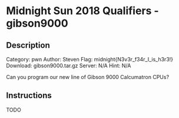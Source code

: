 # Midnight Sun 2018 Qualifiers - gibson9000

## Description

Category: pwn
Author: Steven
Flag: midnight{N3v3r_f34r_I_is_h3r3!}
Download: gibson9000.tar.gz
Server: N/A
Hint: N/A

Can you program our new line of Gibson 9000 Calcumatron CPUs?

## Instructions

TODO
